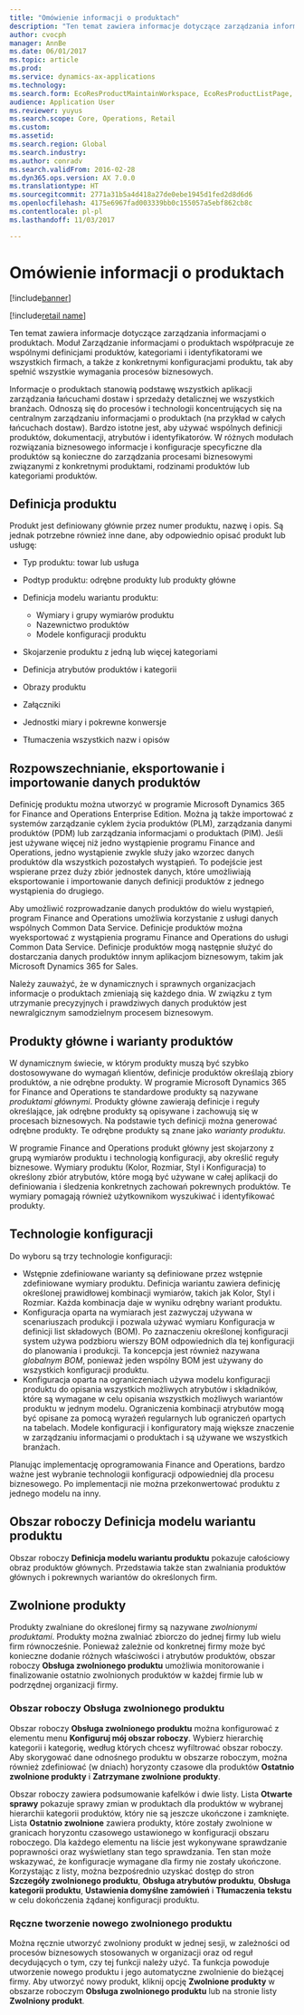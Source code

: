 ```yaml
---
title: "Omówienie informacji o produktach"
description: "Ten temat zawiera informacje dotyczące zarządzania informacjami o produktach. Moduł Zarządzanie informacjami o produktach współpracuje ze wspólnymi definicjami produktów, kategoriami i identyfikatorami we wszystkich firmach, a także z konkretnymi konfiguracjami produktu, tak aby spełnić wszystkie wymagania procesów biznesowych."
author: cvocph
manager: AnnBe
ms.date: 06/01/2017
ms.topic: article
ms.prod: 
ms.service: dynamics-ax-applications
ms.technology: 
ms.search.form: EcoResProductMaintainWorkspace, EcoResProductListPage, EcoResProductVariantMaintainWorkspace
audience: Application User
ms.reviewer: yuyus
ms.search.scope: Core, Operations, Retail
ms.custom: 
ms.assetid: 
ms.search.region: Global
ms.search.industry: 
ms.author: conradv
ms.search.validFrom: 2016-02-28
ms.dyn365.ops.version: AX 7.0.0
ms.translationtype: HT
ms.sourcegitcommit: 2771a31b5a4d418a27de0ebe1945d1fed2d8d6d6
ms.openlocfilehash: 4175e6967fad003339bb0c155057a5ebf862cb8c
ms.contentlocale: pl-pl
ms.lasthandoff: 11/03/2017

---
```


# <a name="product-information-overview"></a>Omówienie informacji o produktach

[!include[banner](../includes/banner.md)]

[!include[retail name](../includes/retail-name.md)]

Ten temat zawiera informacje dotyczące zarządzania informacjami o produktach. Moduł Zarządzanie informacjami o produktach współpracuje ze wspólnymi definicjami produktów, kategoriami i identyfikatorami we wszystkich firmach, a także z konkretnymi konfiguracjami produktu, tak aby spełnić wszystkie wymagania procesów biznesowych. 

Informacje o produktach stanowią podstawę wszystkich aplikacji zarządzania łańcuchami dostaw i sprzedaży detalicznej we wszystkich branżach. Odnoszą się do procesów i technologii koncentrujących się na centralnym zarządzaniu informacjami o produktach (na przykład w całych łańcuchach dostaw). Bardzo istotne jest, aby używać wspólnych definicji produktów, dokumentacji, atrybutów i identyfikatorów. W różnych modułach rozwiązania biznesowego informacje i konfiguracje specyficzne dla produktów są konieczne do zarządzania procesami biznesowymi związanymi z konkretnymi produktami, rodzinami produktów lub kategoriami produktów.

## <a name="product-definition"></a>Definicja produktu

Produkt jest definiowany głównie przez numer produktu, nazwę i opis. Są jednak potrzebne również inne dane, aby odpowiednio opisać produkt lub usługę:

- Typ produktu: towar lub usługa
- Podtyp produktu: odrębne produkty lub produkty główne
- Definicja modelu wariantu produktu:

     - Wymiary i grupy wymiarów produktu
     - Nazewnictwo produktów
     - Modele konfiguracji produktu

- Skojarzenie produktu z jedną lub więcej kategoriami
- Definicja atrybutów produktów i kategorii
- Obrazy produktu
- Załączniki
- Jednostki miary i pokrewne konwersje
- Tłumaczenia wszystkich nazw i opisów

## <a name="distribution-export-and-import-of-product-data"></a>Rozpowszechnianie, eksportowanie i importowanie danych produktów

Definicję produktu można utworzyć w programie Microsoft Dynamics 365 for Finance and Operations Enterprise Edition. Można ją także importować z systemów zarządzanie cyklem życia produktów (PLM), zarządzania danymi produktów (PDM) lub zarządzania informacjami o produktach (PIM). Jeśli jest używane więcej niż jedno wystąpienie programu Finance and Operations, jedno wystąpienie zwykle służy jako wzorzec danych produktów dla wszystkich pozostałych wystąpień. To podejście jest wspierane przez duży zbiór jednostek danych, które umożliwiają eksportowanie i importowanie danych definicji produktów z jednego wystąpienia do drugiego.

Aby umożliwić rozprowadzanie danych produktów do wielu wystąpień, program Finance and Operations umożliwia korzystanie z usługi danych wspólnych Common Data Service. Definicje produktów można wyeksportować z wystąpienia programu Finance and Operations do usługi Common Data Service. Definicje produktów mogą następnie służyć do dostarczania danych produktów innym aplikacjom biznesowym, takim jak Microsoft Dynamics 365 for Sales.

Należy zauważyć, że w dynamicznych i sprawnych organizacjach informacje o produktach zmieniają się każdego dnia. W związku z tym utrzymanie precyzyjnych i prawdziwych danych produktów jest newralgicznym samodzielnym procesem biznesowym.

## <a name="product-masters-and-product-variants"></a>Produkty główne i warianty produktów

W dynamicznym świecie, w którym produkty muszą być szybko dostosowywane do wymagań klientów, definicje produktów określają zbiory produktów, a nie odrębne produkty. W programie Microsoft Dynamics 365 for Finance and Operations te standardowe produkty są nazywane *produktami głównymi*. Produkty główne zawierają definicje i reguły określające, jak odrębne produkty są opisywane i zachowują się w procesach biznesowych. Na podstawie tych definicji można generować odrębne produkty. Te odrębne produkty są znane jako *warianty produktu*.

W programie Finance and Operations produkt główny jest skojarzony z grupą wymiarów produktu i technologią konfiguracji, aby określić reguły biznesowe. Wymiary produktu (Kolor, Rozmiar, Styl i Konfiguracja) to określony zbiór atrybutów, które mogą być używane w całej aplikacji do definiowania i śledzenia konkretnych zachowań pokrewnych produktów. Te wymiary pomagają również użytkownikom wyszukiwać i identyfikować produkty.

## <a name="configuration-technologies"></a>Technologie konfiguracji

Do wyboru są trzy technologie konfiguracji:

- Wstępnie zdefiniowane warianty są definiowane przez wstępnie zdefiniowane wymiary produktu. Definicja wariantu zawiera definicję określonej prawidłowej kombinacji wymiarów, takich jak Kolor, Styl i Rozmiar. Każda kombinacja daje w wyniku odrębny wariant produktu.
- Konfiguracja oparta na wymiarach jest zazwyczaj używana w scenariuszach produkcji i pozwala używać wymiaru Konfiguracja w definicji list składowych (BOM). Po zaznaczeniu określonej konfiguracji system używa podzbioru wierszy BOM odpowiednich dla tej konfiguracji do planowania i produkcji. Ta koncepcja jest również nazywana *globalnym BOM*, ponieważ jeden wspólny BOM jest używany do wszystkich konfiguracji produktu.
- Konfiguracja oparta na ograniczeniach używa modelu konfiguracji produktu do opisania wszystkich możliwych atrybutów i składników, które są wymagane w celu opisania wszystkich możliwych wariantów produktu w jednym modelu. Ograniczenia kombinacji atrybutów mogą być opisane za pomocą wyrażeń regularnych lub ograniczeń opartych na tabelach. Modele konfiguracji i konfiguratory mają większe znaczenie w zarządzaniu informacjami o produktach i są używane we wszystkich branżach.

Planując implementację oprogramowania Finance and Operations, bardzo ważne jest wybranie technologii konfiguracji odpowiedniej dla procesu biznesowego. Po implementacji nie można przekonwertować produktu z jednego modelu na inny.

## <a name="product-variant-model-definition-workspace"></a>Obszar roboczy Definicja modelu wariantu produktu

Obszar roboczy **Definicja modelu wariantu produktu** pokazuje całościowy obraz produktów głównych. Przedstawia także stan zwalniania produktów głównych i pokrewnych wariantów do określonych firm.

## <a name="released-products"></a>Zwolnione produkty

Produkty zwalniane do określonej firmy są nazywane *zwolnionymi produktami*. Produkty można zwalniać zbiorczo do jednej firmy lub wielu firm równocześnie. Ponieważ zależnie od konkretnej firmy może być konieczne dodanie różnych właściwości i atrybutów produktów, obszar roboczy **Obsługa zwolnionego produktu** umożliwia monitorowanie i finalizowanie ostatnio zwolnionych produktów w każdej firmie lub w podrzędnej organizacji firmy.

### <a name="released-product-maintenance-workspace"></a>Obszar roboczy Obsługa zwolnionego produktu

Obszar roboczy **Obsługa zwolnionego produktu** można konfigurować z elementu menu **Konfiguruj mój obszar roboczy**. Wybierz hierarchię kategorii i kategorię, według których chcesz wyfiltrować obszar roboczy. Aby skorygować dane odnośnego produktu w obszarze roboczym, można również zdefiniować (w dniach) horyzonty czasowe dla produktów **Ostatnio zwolnione produkty** i **Zatrzymane zwolnione produkty**.

Obszar roboczy zawiera podsumowanie kafelków i dwie listy. Lista **Otwarte sprawy** pokazuje sprawy zmian w produktach dla produktów w wybranej hierarchii kategorii produktów, który nie są jeszcze ukończone i zamknięte. Lista **Ostatnio zwolnione** zawiera produkty, które zostały zwolnione w granicach horyzontu czasowego ustawionego w konfiguracji obszaru roboczego. Dla każdego elementu na liście jest wykonywane sprawdzanie poprawności oraz wyświetlany stan tego sprawdzania. Ten stan może wskazywać, że konfiguracje wymagane dla firmy nie zostały ukończone. Korzystając z listy, można bezpośrednio uzyskać dostęp do stron **Szczegóły zwolnionego produktu**, **Obsługa atrybutów produktu**, **Obsługa kategorii produktu**, **Ustawienia domyślne zamówień** i **Tłumaczenia tekstu** w celu dokończenia żądanej konfiguracji produktu.

### <a name="manually-creating-a-new-released-product"></a>Ręczne tworzenie nowego zwolnionego produktu

Można ręcznie utworzyć zwolniony produkt w jednej sesji, w zależności od procesów biznesowych stosowanych w organizacji oraz od reguł decydujących o tym, czy tej funkcji należy użyć. Ta funkcja powoduje utworzenie nowego produktu i jego automatyczne zwolnienie do bieżącej firmy. Aby utworzyć nowy produkt, kliknij opcję **Zwolnione produkty** w obszarze roboczym **Obsługa zwolnionego produktu** lub na stronie listy **Zwolniony produkt**.

